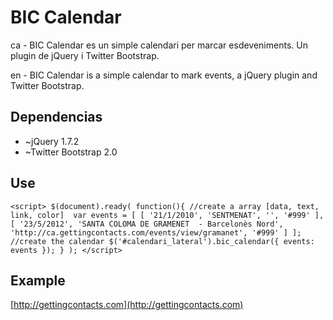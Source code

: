 BIC Calendar
============

ca - BIC Calendar es un simple calendari per marcar esdeveniments. Un plugin de jQuery i Twitter Bootstrap.

en - BIC Calendar is a simple calendar to mark events, a jQuery plugin and Twitter Bootstrap.

Dependencias
------------

- ~jQuery 1.7.2
- ~Twitter Bootstrap 2.0

Use
---

`<script>
$(document).ready( function(){
	//create a array [data, text, link, color] 
	var events = [
		[ '21/1/2010', 'SENTMENAT', '', '#999' ],
		[ '23/5/2012', 'SANTA COLOMA DE GRAMENET  - Barcelonès Nord', 'http://ca.gettingcontacts.com/events/view/gramanet', '#999' ]
	];
        //create the calendar
        $('#calendari_lateral').bic_calendar({
		events: events
        });
} );
</script>`

Example
-------

[http://gettingcontacts.com](http://gettingcontacts.com)
